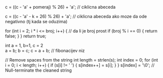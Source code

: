 c = ((c - 'a' + pomeraj) % 26) + 'a';      // ciklicna abeceda

 c = ((c - 'a' - k + 26) % 26) + 'a';        // ciklicna abeceda ako moze da ode negativno (tj kada se oduzima)

for (int i = 2; i * i <= broj; i++) {           // da li je broj prost
        if (broj % i == 0) {
            return false;
        }
    }
    return true;

int a = 1, b=1, c = 2        
a = b;
b = c;
c = a + b;                 // fibonacijev niz

  // Remove spaces from the string
    int length = strlen(s);
    int index = 0;
    for (int i = 0; i < length; i++) {
        if (s[i] != ' ') {
            s[index++] = s[i];
        }
    }
    s[index] = '\0';  // Null-terminate the cleaned string
